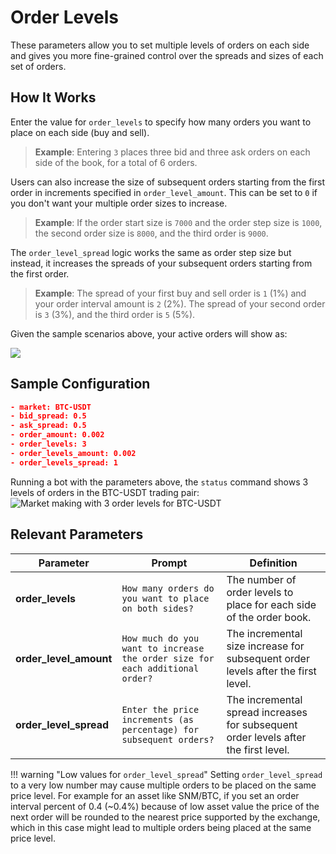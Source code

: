 # Order Levels

These parameters allow you to set multiple levels of orders on each side and gives you more fine-grained control over the spreads and sizes of each set of orders.

## How It Works

Enter the value for `order_levels` to specify how many orders you want to place on each side (buy and sell).

>**Example**: Entering `3` places three bid and three ask orders on each side of the book, for a total of 6 orders.

Users can also increase the size of subsequent orders starting from the first order in increments specified in `order_level_amount`. This can be set to `0` if you don't want your multiple order sizes to increase.

>**Example**: If the order start size is `7000` and the order step size is `1000`, the second order size is `8000`, and the third order is `9000`.

The `order_level_spread` logic works the same as order step size but instead, it increases the spreads of your subsequent orders starting from the first order.

>**Example**: The spread of your first buy and sell order is `1` (1%) and your order interval amount is `2` (2%). The spread of your second order is `3` (3%), and the third order is `5` (5%).

Given the sample scenarios above, your active orders will show as:

![](/assets/img/multiple_orders1.png)


## Sample Configuration

```json
- market: BTC-USDT
- bid_spread: 0.5
- ask_spread: 0.5
- order_amount: 0.002
- order_levels: 3
- order_levels_amount: 0.002
- order_levels_spread: 1
```

Running a bot with the parameters above, the `status` command shows 3 levels of orders in the BTC-USDT trading pair: 
![Market making with 3 order levels for BTC-USDT](/assets/img/multiple-orders.png)


## Relevant Parameters

| Parameter | Prompt | Definition |
|-----------|--------|------------|
| **order_levels** | `How many orders do you want to place on both sides?` | The number of order levels to place for each side of the order book. |
| **order_level_amount** | `How much do you want to increase the order size for each additional order?` | The incremental size increase for subsequent order levels after the first level. |
| **order_level_spread** | `Enter the price increments (as percentage) for subsequent orders?` | The incremental spread increases for subsequent order levels after the first level. |

!!! warning "Low values for `order_level_spread`"
    Setting `order_level_spread` to a very low number may cause multiple orders to be placed on the same price level. For example for an asset like SNM/BTC, if you set an order interval percent of 0.4 (~0.4%) because of low asset value the price of the next order will be rounded to the nearest price supported by the exchange, which in this case might lead to multiple orders being placed at the same price level.
